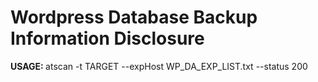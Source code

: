 <h1>Wordpress Database Backup Information Disclosure </h1>
<B>USAGE: </B>
atscan -t TARGET --expHost WP_DA_EXP_LIST.txt --status 200
